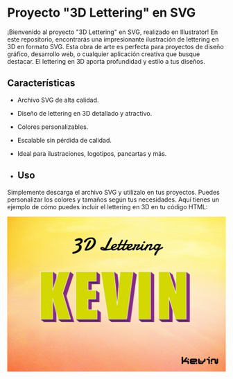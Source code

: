 # Proyecto "3D Lettering" en SVG


¡Bienvenido al proyecto "3D Lettering" en SVG, realizado en Illustrator! En este repositorio, encontrarás una impresionante ilustración de lettering en 3D en formato SVG. Esta obra de arte es perfecta para proyectos de diseño gráfico, desarrollo web, o cualquier aplicación creativa que busque destacar. El lettering en 3D aporta profundidad y estilo a tus diseños.

## Características

- Archivo SVG de alta calidad.
- Diseño de lettering en 3D detallado y atractivo.
- Colores personalizables.
- Escalable sin pérdida de calidad.
- Ideal para ilustraciones, logotipos, pancartas y más.

- ## Uso

Simplemente descarga el archivo SVG y utilízalo en tus proyectos. Puedes personalizar los colores y tamaños según tus necesidades. Aquí tienes un ejemplo de cómo puedes incluir el lettering en 3D en tu código HTML:


![Lettering](/preview.jpg)
